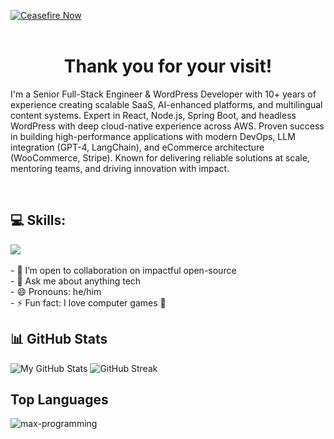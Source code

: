 [![Ceasefire Now](https://badge.techforpalestine.org/ceasefire-now)](https://techforpalestine.org/learn-more)
<br />
<br />

<h1 align="center">Thank you for your visit!</h1>
<!-- <p align="center" > -->
 I'm a Senior Full-Stack Engineer & WordPress Developer with 10+ years of experience creating scalable SaaS, AI-enhanced platforms, and multilingual content systems. Expert in React, Node.js, Spring Boot, and headless WordPress with deep cloud-native experience across AWS. Proven success in building high-performance applications with modern DevOps, LLM integration (GPT-4, LangChain), and eCommerce architecture (WooCommerce, Stripe). Known for delivering reliable solutions at scale, mentoring teams, and driving innovation with impact.
</p>
<br />

## 💻 Skills:

  <a href="https://skillicons.dev">
    <img src="https://skillicons.dev/icons?i=js,ts,nextjs,react,vite,nodejs,prisma,vscode,py,git,github,githubactions,astro,css,tailwind,express,fastapi,firebase,mongodb,supabase,dart,flutter,netlify,vercel,python,java,nest,symfony,django,graphql,wordpress,aws,mysql,postgresql,cypress,jest,php,c#,mocha,jest,redis" />
  </a>

<br />
<br />
- 👯 I’m open to collaboration on impactful open-source
<br />
- 💬 Ask me about anything tech
<br />
- 😄 Pronouns: he/him
<br />
- ⚡ Fun fact: I love computer games 🥳

## 📊 GitHub Stats

![My GitHub Stats](https://github-readme-stats.vercel.app/api?username=mybuddy4305&show_icons=true&theme=radical)
![GitHub Streak](https://github-readme-streak-stats.herokuapp.com/?user=jinyiguo&theme=radical)

## Top Languages
<p><img align="left" src="https://github-readme-stats.max-programming.vercel.app/api/top-langs/?username=mybuddy4305&layout=compact&hide=html&theme=react" alt="max-programming" /></p> 
